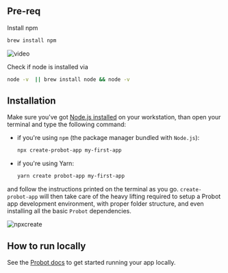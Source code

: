 ## Pre-req

Install npm

```sh
brew install npm
```
![video](https://user-images.githubusercontent.com/10250297/173398724-12cbcc35-81b2-4b08-832d-737b928e960a.gif)


Check if node is installed via

```sh
node -v  || brew install node && node -v                                                           
```

## Installation

Make sure you've got [Node.js installed](https://Node.js.org/en/download/) on your workstation, than open your terminal and type the following command:

- if you're using `npm` (the package manager bundled with `Node.js`):

  ```sh
  npx create-probot-app my-first-app
  ```

- if you're using Yarn:

  ```sh
  yarn create probot-app my-first-app
  ```

and follow the instructions printed on the terminal as you go. `create-probot-app` will then take care of the heavy lifting required to setup a Probot app development environment, with proper folder structure, and even installing all the basic `Probot` dependencies.

![npxcreate](https://user-images.githubusercontent.com/10250297/173399590-882adfbb-c2ab-43d2-a7dd-470e7694366b.gif)


## How to run locally

See the [Probot docs](https://probot.github.io/docs/development/#running-the-app-locally) to get started running your app locally.
